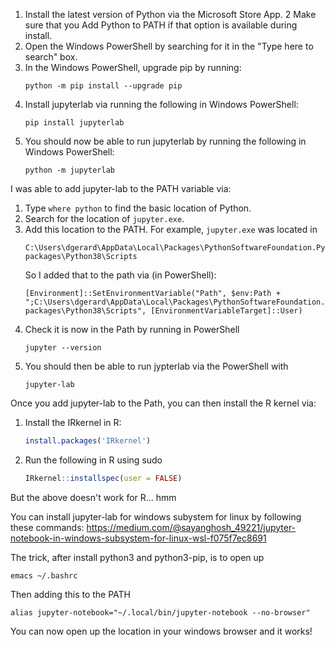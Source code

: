 1. Install the latest version of Python via the Microsoft Store App.
2  Make sure that you Add Python to PATH if that option is available
during install.
3. Open the Windows PowerShell by searching for it in the "Type here
   to search" box.
4. In the Windows PowerShell, upgrade pip by running:
   ``` dos
   python -m pip install --upgrade pip
   ```
5. Install jupyterlab via running the following in Windows PowerShell:
   ``` dos
   pip install jupyterlab
   ```
6. You should now be able to run jupyterlab by running the following
   in Windows PowerShell:
   ``` dos
   python -m jupyterlab
   ```


I was able to add jupyter-lab to the PATH variable via:
1. Type `where python` to find the basic location of Python.
2. Search for the location of `jupyter.exe`.
3. Add this location to the PATH. For example, `jupyter.exe` was
   located in
   ```
   C:\Users\dgerard\AppData\Local\Packages\PythonSoftwareFoundation.Python.3.8_qbz5n2kfra8p0\LocalCache\local-packages\Python38\Scripts
   ```
   So I added that to the path via (in PowerShell):
   ``` dos
   [Environment]::SetEnvironmentVariable("Path", $env:Path + ";C:\Users\dgerard\AppData\Local\Packages\PythonSoftwareFoundation.Python.3.8_qbz5n2kfra8p0\LocalCache\local-packages\Python38\Scripts", [EnvironmentVariableTarget]::User)
   ```
4. Check it is now in the Path by running in PowerShell
   ``` dos
   jupyter --version
   ```
5. You should then be able to run jypterlab via the PowerShell with
   ``` dos
   jupyter-lab
   ```

Once you add jupyter-lab to the Path, you can then install the R
kernel via:
1. Install the IRkernel in R:
   ``` r
   install.packages('IRkernel')
   ```
2. Run the following in R using sudo
   ``` r
   IRkernel::installspec(user = FALSE)
   ```


But the above doesn't work for R... hmm



You can install jupyter-lab for windows subystem for linux by
following these commands:
https://medium.com/@sayanghosh_49221/jupyter-notebook-in-windows-subsystem-for-linux-wsl-f075f7ec8691

The trick, after install python3 and python3-pip, is to open up 
```
emacs ~/.bashrc
```
Then adding this to the PATH
```
alias jupyter-notebook="~/.local/bin/jupyter-notebook --no-browser"
```

You can now open up the location in your windows browser and it works!
